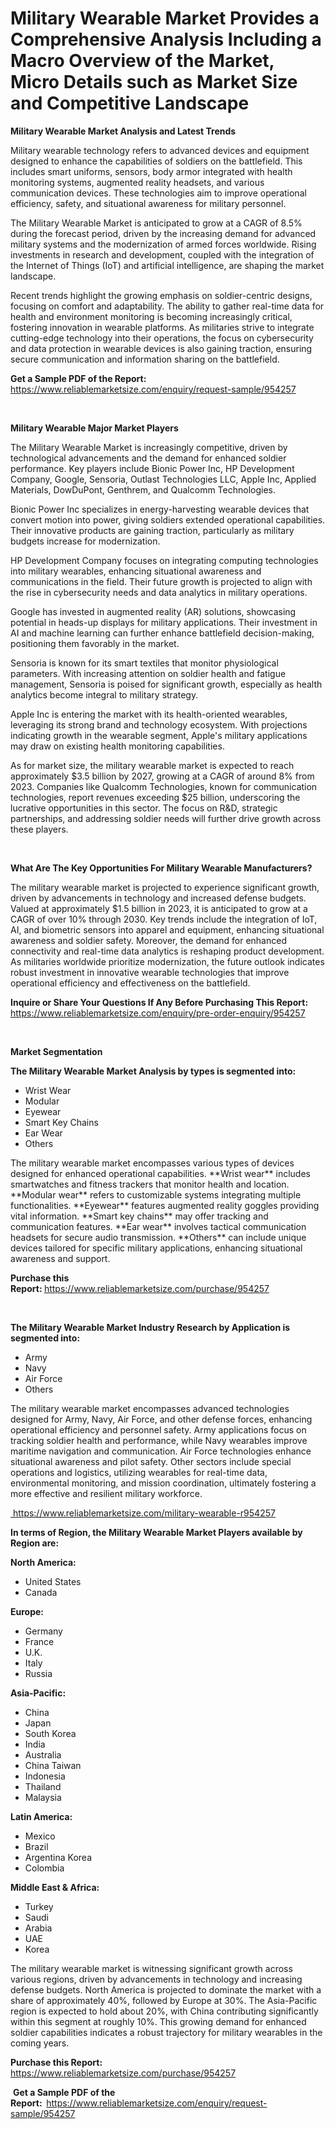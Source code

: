<p><h1>Military Wearable Market Provides a Comprehensive Analysis Including a Macro Overview of the Market, Micro Details such as Market Size and Competitive Landscape</h1></p><p><strong>Military Wearable Market Analysis and Latest Trends</strong></p>
<p><p>Military wearable technology refers to advanced devices and equipment designed to enhance the capabilities of soldiers on the battlefield. This includes smart uniforms, sensors, body armor integrated with health monitoring systems, augmented reality headsets, and various communication devices. These technologies aim to improve operational efficiency, safety, and situational awareness for military personnel.</p><p>The Military Wearable Market is anticipated to grow at a CAGR of 8.5% during the forecast period, driven by the increasing demand for advanced military systems and the modernization of armed forces worldwide. Rising investments in research and development, coupled with the integration of the Internet of Things (IoT) and artificial intelligence, are shaping the market landscape. </p><p>Recent trends highlight the growing emphasis on soldier-centric designs, focusing on comfort and adaptability. The ability to gather real-time data for health and environment monitoring is becoming increasingly critical, fostering innovation in wearable platforms. As militaries strive to integrate cutting-edge technology into their operations, the focus on cybersecurity and data protection in wearable devices is also gaining traction, ensuring secure communication and information sharing on the battlefield.</p></p>
<p><strong>Get a Sample PDF of the Report:&nbsp;</strong> <a href="https://www.reliablemarketsize.com/enquiry/request-sample/954257?utm_campaign=2442&utm_medium=2&utm_source=Github&utm_content=ia&utm_term=18042025&utm_id=military-wearable">https://www.reliablemarketsize.com/enquiry/request-sample/954257</a></p>
<p>&nbsp;</p>
<p><strong>Military Wearable Major Market Players</strong></p>
<p><p>The Military Wearable Market is increasingly competitive, driven by technological advancements and the demand for enhanced soldier performance. Key players include Bionic Power Inc, HP Development Company, Google, Sensoria, Outlast Technologies LLC, Apple Inc, Applied Materials, DowDuPont, Genthrem, and Qualcomm Technologies.</p><p>Bionic Power Inc specializes in energy-harvesting wearable devices that convert motion into power, giving soldiers extended operational capabilities. Their innovative products are gaining traction, particularly as military budgets increase for modernization.</p><p>HP Development Company focuses on integrating computing technologies into military wearables, enhancing situational awareness and communications in the field. Their future growth is projected to align with the rise in cybersecurity needs and data analytics in military operations.</p><p>Google has invested in augmented reality (AR) solutions, showcasing potential in heads-up displays for military applications. Their investment in AI and machine learning can further enhance battlefield decision-making, positioning them favorably in the market.</p><p>Sensoria is known for its smart textiles that monitor physiological parameters. With increasing attention on soldier health and fatigue management, Sensoria is poised for significant growth, especially as health analytics become integral to military strategy.</p><p>Apple Inc is entering the market with its health-oriented wearables, leveraging its strong brand and technology ecosystem. With projections indicating growth in the wearable segment, Apple's military applications may draw on existing health monitoring capabilities.</p><p>As for market size, the military wearable market is expected to reach approximately $3.5 billion by 2027, growing at a CAGR of around 8% from 2023. Companies like Qualcomm Technologies, known for communication technologies, report revenues exceeding $25 billion, underscoring the lucrative opportunities in this sector. The focus on R&D, strategic partnerships, and addressing soldier needs will further drive growth across these players.</p></p>
<p>&nbsp;</p>
<p><strong>What Are The Key Opportunities For Military Wearable Manufacturers?</strong></p>
<p><p>The military wearable market is projected to experience significant growth, driven by advancements in technology and increased defense budgets. Valued at approximately $1.5 billion in 2023, it is anticipated to grow at a CAGR of over 10% through 2030. Key trends include the integration of IoT, AI, and biometric sensors into apparel and equipment, enhancing situational awareness and soldier safety. Moreover, the demand for enhanced connectivity and real-time data analytics is reshaping product development. As militaries worldwide prioritize modernization, the future outlook indicates robust investment in innovative wearable technologies that improve operational efficiency and effectiveness on the battlefield.</p></p>
<p><strong>Inquire or Share Your Questions If Any Before Purchasing This Report:</strong> <a href="https://www.reliablemarketsize.com/enquiry/pre-order-enquiry/954257?utm_campaign=2442&utm_medium=2&utm_source=Github&utm_content=ia&utm_term=18042025&utm_id=military-wearable">https://www.reliablemarketsize.com/enquiry/pre-order-enquiry/954257</a></p>
<p>&nbsp;</p>
<p><strong>Market Segmentation</strong></p>
<p><strong>The Military Wearable Market Analysis by types is segmented into:</strong></p>
<p><ul><li>Wrist Wear</li><li>Modular</li><li>Eyewear</li><li>Smart Key Chains</li><li>Ear Wear</li><li>Others</li></ul></p>
<p><p>The military wearable market encompasses various types of devices designed for enhanced operational capabilities. **Wrist wear** includes smartwatches and fitness trackers that monitor health and location. **Modular wear** refers to customizable systems integrating multiple functionalities. **Eyewear** features augmented reality goggles providing vital information. **Smart key chains** may offer tracking and communication features. **Ear wear** involves tactical communication headsets for secure audio transmission. **Others** can include unique devices tailored for specific military applications, enhancing situational awareness and support.</p></p>
<p><strong>Purchase this Report:&nbsp;</strong><a href="https://www.reliablemarketsize.com/purchase/954257?utm_campaign=2442&utm_medium=2&utm_source=Github&utm_content=ia&utm_term=18042025&utm_id=military-wearable">https://www.reliablemarketsize.com/purchase/954257</a></p>
<p>&nbsp;</p>
<p><strong>The Military Wearable Market Industry Research by Application is segmented into:</strong></p>
<p><ul><li>Army</li><li>Navy</li><li>Air Force</li><li>Others</li></ul></p>
<p><p>The military wearable market encompasses advanced technologies designed for Army, Navy, Air Force, and other defense forces, enhancing operational efficiency and personnel safety. Army applications focus on tracking soldier health and performance, while Navy wearables improve maritime navigation and communication. Air Force technologies enhance situational awareness and pilot safety. Other sectors include special operations and logistics, utilizing wearables for real-time data, environmental monitoring, and mission coordination, ultimately fostering a more effective and resilient military workforce.</p></p>
<p><a href="https://www.reliablemarketsize.com/military-wearable-r954257?utm_campaign=2442&utm_medium=2&utm_source=Github&utm_content=ia&utm_term=18042025&utm_id=military-wearable">&nbsp;https://www.reliablemarketsize.com/military-wearable-r954257</a></p>
<p><strong>In terms of Region, the Military Wearable Market Players available by Region are:</strong></p>
<p>
    <p> <strong> North America: </strong>
        <ul>
            <li>United States</li>
            <li>Canada</li>
        </ul>
        </p> 
    <p> <strong> Europe: </strong>
        <ul>
            <li>Germany</li>
            <li>France</li>
            <li>U.K.</li>
            <li>Italy</li>
            <li>Russia</li>
        </ul>
        </p> 
    <p> <strong> Asia-Pacific: </strong>
        <ul>
            <li>China</li>
            <li>Japan</li>
            <li>South Korea</li>
            <li>India</li>
            <li>Australia</li>
            <li>China Taiwan</li>
            <li>Indonesia</li>
            <li>Thailand</li>
            <li>Malaysia</li>
        </ul>
        </p> 
    <p> <strong> Latin America: </strong>
        <ul>
            <li>Mexico</li>
            <li>Brazil</li>
            <li>Argentina Korea</li>
            <li>Colombia</li>
        </ul>
        </p> 
    <p> <strong> Middle East & Africa: </strong>
        <ul>
            <li>Turkey</li>
            <li>Saudi</li>
            <li>Arabia</li>
            <li>UAE</li>
            <li>Korea</li>
        </ul>
    </p>
    </p>
<p><p>The military wearable market is witnessing significant growth across various regions, driven by advancements in technology and increasing defense budgets. North America is projected to dominate the market with a share of approximately 40%, followed by Europe at 30%. The Asia-Pacific region is expected to hold about 20%, with China contributing significantly within this segment at roughly 10%. This growing demand for enhanced soldier capabilities indicates a robust trajectory for military wearables in the coming years.</p></p>
<p><strong>Purchase this Report: </strong><a href="https://www.reliablemarketsize.com/purchase/954257?utm_campaign=2442&utm_medium=2&utm_source=Github&utm_content=ia&utm_term=18042025&utm_id=military-wearable">https://www.reliablemarketsize.com/purchase/954257</a></p>
<p>&nbsp;<strong>Get a Sample PDF of the Report:&nbsp;&nbsp;</strong><a href="https://www.reliablemarketsize.com/enquiry/request-sample/954257?utm_campaign=2442&utm_medium=2&utm_source=Github&utm_content=ia&utm_term=18042025&utm_id=military-wearable">https://www.reliablemarketsize.com/enquiry/request-sample/954257</a></p>
<p><strong></strong></p>
<p><p></p><p></p><p></p></p>